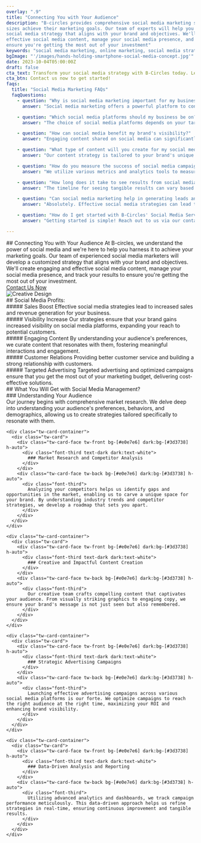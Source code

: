 ```yaml
---
overlay: ".9"
title: "Connecting You with Your Audience"
description: "B-circles provides comprehensive social media marketing services to help businesses of all 
sizes achieve their marketing goals. Our team of experts will help you develop a customized 
social media strategy that aligns with your brand and objectives. We'll create engaging and 
effective social media content, manage your social media presence, and track your results to 
ensure you're getting the most out of your investment"
keywords: "social media marketing, online marketing, social media strategy, customer engagement, brand awareness, digital marketing"
bgImage: "'/images/hands-holding-smartphone-social-media-concept.jpg'"
date: 2023-10-04T05:00:00Z
draft: false
cta_text: Transform your social media strategy with B-Circles today. Let's create a tailored plan to elevate your brand and connect with your audience.
cta_btn: Contact us now to get started!
faqs:
  title: "Social Media Marketing FAQs"
  faqQuestions:
    - question: "Why is social media marketing important for my business?"
      answer: "Social media marketing offers a powerful platform to connect with your audience, increase brand awareness, drive website traffic, and generate leads. It allows you to engage directly with your customers, build brand loyalty, and gain valuable insights into consumer behavior."

    - question: "Which social media platforms should my business be on?"
      answer: "The choice of social media platforms depends on your target audience and business objectives. We assess your industry, audience demographics, and goals to recommend platforms that align best with your brand. Common platforms include Facebook, Instagram, ☓, LinkedIn, Pinterest, and TikTok."

    - question: "How can social media benefit my brand's visibility?"
      answer: "Engaging content shared on social media can significantly increase your brand's visibility. Regular posts, interactions with followers, and strategic advertising campaigns can help your brand gain exposure, reach a wider audience, and increase brand recognition."

    - question: "What type of content will you create for my social media profiles?"
      answer: "Our content strategy is tailored to your brand's unique voice and goals. We create diverse content, including visually appealing graphics, engaging videos, informative blog posts, product highlights, user-generated content, polls, and interactive stories to keep your audience engaged."

    - question: "How do you measure the success of social media campaigns?"
      answer: "We utilize various metrics and analytics tools to measure the performance of your social media campaigns. Metrics such as engagement rate, reach, click-through rates, conversion rates, and social media follower growth are tracked. These insights help us assess the effectiveness of our strategies and make data-driven improvements."

    - question: "How long does it take to see results from social media marketing efforts?"
      answer: "The timeline for seeing tangible results can vary based on multiple factors, including your industry, goals, audience, and the strategies implemented. While some results, such as increased engagement or website traffic, may be noticeable sooner, achieving substantial ROI typically requires consistent effort over several months."

    - question: "Can social media marketing help in generating leads and sales for my business?"
      answer: "Absolutely. Effective social media strategies can lead to increased lead generation and ultimately drive sales. By targeting the right audience with engaging content and compelling calls-to-action, social media can drive traffic to your website and convert leads into customers."

    - question: "How do I get started with B-Circles' Social Media Services?"
      answer: "Getting started is simple! Reach out to us via our contact page or phone number to schedule a consultation. We'll discuss your goals, assess your needs, and craft a personalized strategy to kickstart your social media journey with us."

---
```


<div class="flex flex-col md:flex-row pb-5">
  <div class="md:w-1/2 md:pr-8">
    <div>
      ## Connecting You with Your Audience 
      At B-circles, we understand the power of social media and we're here to help you harness it to achieve your marketing goals. Our team of experienced social media marketers will develop a customized strategy that aligns with your brand and objectives. We'll create engaging and effective social media content, manage your social media presence, and track your results to ensure you're getting the most out of your investment.
    </div>
    <div class="flex flex-col md:flex-row items-center justify-between w-full">
      <a href="/contact-us" target="_blank" class="font-primary relative shadow-md font-bold mt-5 py-1 text-white uppercase cursor-pointer bg-primary rounded-xl text-lg text-center w-full hover:text-white">
        <span class="absolute -right-[15px] -top-[17px] animate-ping inline-flex rounded-full h-10 w-10 bg-primary"></span>
        Contact Us Now
      </a>
    </div>
  </div>
  <div class="md:w-1/2 md:mt-0 mb-5">
    <img src="/images/32010.jpg" alt="Creative Design" class="object-fit w-full rounded-xl shadow-md"></img>
  </div>
</div>
<section class="section pb-0">
  <div class="service_section_title bg-primary p-4 rounded-2xl">
    ## Social Media Profits:
  </div>

  <div class="mt-5 grid gap-x-2 md:grid-cols-5 lg:gap-x-12">
    <div class="mb-12 md:mb-0">
      <div class="inline-block rounded-md bg-primary-100 p-4 text-primary">
        <img src="/images/increase.png" alt="" class="w-[60px] m-0"></img>
      </div>
      ##### Sales Boost
      Effective social media strategies lead to increased sales and revenue generation for your business.
    </div>
    <div class="mb-12 md:mb-0">
      <div class="inline-block rounded-md bg-primary-100 p-4 text-primary">
        <img src="/images/eye.png" alt="" class="w-[60px] m-0"></img>
      </div>
      ##### Visibility Increase
      Our strategies ensure that your brand gains increased visibility on social media platforms, expanding your reach to potential customers.
    </div>
    <div class="mb-12 md:mb-0">
      <div class="inline-block rounded-md bg-primary-100 p-4 text-primary">
        <img src="/images/content.png" alt="" class="w-[60px] m-0"></img>
      </div>
      ##### Engaging Content
      By understanding your audience's preferences, we curate content that resonates with them, fostering meaningful interactions and engagement.
    </div>
    <div class="mb-12 md:mb-0">
      <div class="inline-block rounded-md bg-primary-100 p-4 text-primary">
        <img src="/images/operator.png" alt="" class="w-[60px] m-0"></img>
      </div>
      ##### Customer Relations
      Providing better customer service and building a strong relationship with customers.
    </div>
    <div class="mb-12 md:mb-0">
      <div class="inline-block rounded-md bg-primary-100 p-4 text-primary">
        <img src="/images/ads.png" alt="" class="w-[60px] m-0"></img>
      </div>
      ##### Targeted Advertising
      Targeted advertising and optimized campaigns ensure that you get the most out of your marketing budget, delivering cost-effective solutions.
    </div>
  </div>
</section>

<section class="section" data-aos="fade-up">
  <div class="service_section_title bg-primary p-4 rounded-2xl mb-5">
    ## What You Will Get with Social Media Management?
  </div>

  <div class="grid gap-x-2 gap-y-2 sm:grid-cols-2 lg:grid-cols-3" data-aos="zoom-in">
    <div class="tw-card-container">
      <div class="tw-card">
        <div class="tw-card-face tw-front bg-[#e0e7e6] dark:bg-[#3d3738] h-auto">
          <div class="font-third text-dark dark:text-white">
            ### Understanding Your Audience
          </div>
        </div>
        <div class="tw-card-face tw-back bg-[#e0e7e6] dark:bg-[#3d3738] h-auto">
          <div class="font-third">
            Our journey begins with comprehensive market research. We delve deep into understanding your audience's preferences, behaviors, and demographics, allowing us to create strategies tailored specifically to resonate with them.
          </div>
        </div>
      </div>
    </div>

    <div class="tw-card-container">
      <div class="tw-card">
        <div class="tw-card-face tw-front bg-[#e0e7e6] dark:bg-[#3d3738] h-auto">
          <div class="font-third text-dark dark:text-white">
            ### Market Research and Competitor Analysis
          </div>
        </div>
        <div class="tw-card-face tw-back bg-[#e0e7e6] dark:bg-[#3d3738] h-auto">
          <div class="font-third">
            Analyzing your competitors helps us identify gaps and opportunities in the market, enabling us to carve a unique space for your brand. By understanding industry trends and competitor strategies, we develop a roadmap that sets you apart.
          </div>
        </div>
      </div>
    </div>

    <div class="tw-card-container">
      <div class="tw-card">
        <div class="tw-card-face tw-front bg-[#e0e7e6] dark:bg-[#3d3738] h-auto">
          <div class="font-third text-dark dark:text-white">
            ### Creative and Impactful Content Creation
          </div>
        </div>
        <div class="tw-card-face tw-back bg-[#e0e7e6] dark:bg-[#3d3738] h-auto">
          <div class="font-third">
            Our creative team crafts compelling content that captivates your audience. From visually striking graphics to engaging copy, we ensure your brand's message is not just seen but also remembered.
          </div>
        </div>
      </div>
    </div>

    <div class="tw-card-container">
      <div class="tw-card">
        <div class="tw-card-face tw-front bg-[#e0e7e6] dark:bg-[#3d3738] h-auto">
          <div class="font-third text-dark dark:text-white">
            ### Strategic Advertising Campaigns
          </div>
        </div>
        <div class="tw-card-face tw-back bg-[#e0e7e6] dark:bg-[#3d3738] h-auto">
          <div class="font-third">
            Launching effective advertising campaigns across various social media platforms is our forte. We optimize campaigns to reach the right audience at the right time, maximizing your ROI and enhancing brand visibility.
          </div>
        </div>
      </div>
    </div>

    <div class="tw-card-container">
      <div class="tw-card">
        <div class="tw-card-face tw-front bg-[#e0e7e6] dark:bg-[#3d3738] h-auto">
          <div class="font-third text-dark dark:text-white">
            ### Data-Driven Analysis and Reporting
          </div>
        </div>
        <div class="tw-card-face tw-back bg-[#e0e7e6] dark:bg-[#3d3738] h-auto">
          <div class="font-third">
            Utilizing advanced analytics and dashboards, we track campaign performance meticulously. This data-driven approach helps us refine strategies in real-time, ensuring continuous improvement and tangible results.
          </div>
        </div>
      </div>
    </div>
  </div>
</section>


